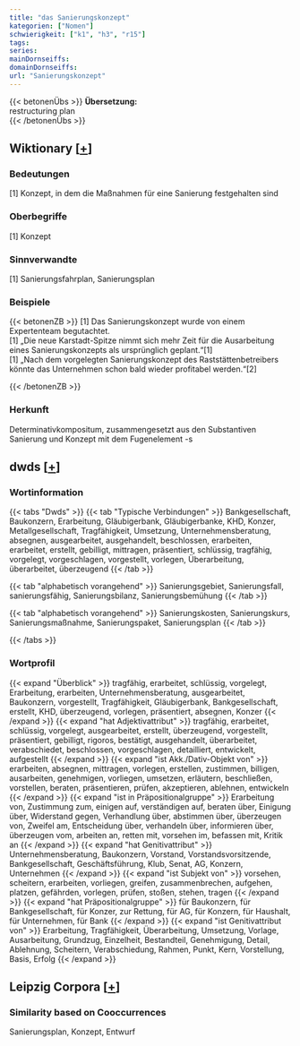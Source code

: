 ```yaml
---
title: "das Sanierungskonzept"
kategorien: ["Nomen"]
schwierigkeit: ["k1", "h3", "r15"]
tags:
series:
mainDornseiffs:
domainDornseiffs:
url: "Sanierungskonzept"
---
```


{{< betonenÜbs >}}
**Übersetzung:**  
restructuring plan  
{{< /betonenÜbs >}}

## Wiktionary [[+](https://de.wiktionary.org/wiki/Sanierungskonzept)]

### Bedeutungen
[1] Konzept, in dem die Maßnahmen für eine Sanierung festgehalten sind  

### Oberbegriffe
[1] Konzept  

### Sinnverwandte
[1] Sanierungsfahrplan, Sanierungsplan  

### Beispiele
{{< betonenZB >}}
[1] Das Sanierungskonzept wurde von einem Expertenteam begutachtet.  
[1] „Die neue Karstadt-Spitze nimmt sich mehr Zeit für die Ausarbeitung eines Sanierungskonzepts als ursprünglich geplant.“[1]  
[1] „Nach dem vorgelegten Sanierungskonzept des Raststättenbetreibers könnte das Unternehmen schon bald wieder profitabel werden.“[2]  

{{< /betonenZB >}}
### Herkunft
Determinativkompositum, zusammengesetzt aus den Substantiven Sanierung und Konzept mit dem Fugenelement -s  



## dwds [[+](https://www.dwds.de/wb/Sanierungskonzept)]

### Wortinformation
{{< tabs "Dwds" >}}
{{< tab "Typische Verbindungen" >}}
Bankgesellschaft, Baukonzern, Erarbeitung, Gläubigerbank, Gläubigerbanke, KHD, Konzer, Metallgesellschaft, Tragfähigkeit, Umsetzung, Unternehmensberatung, absegnen, ausgearbeitet, ausgehandelt, beschlossen, erarbeiten, erarbeitet, erstellt, gebilligt, mittragen, präsentiert, schlüssig, tragfähig, vorgelegt, vorgeschlagen, vorgestellt, vorlegen, Überarbeitung, überarbeitet, überzeugend
{{< /tab >}}

{{< tab "alphabetisch vorangehend" >}}
Sanierungsgebiet, Sanierungsfall, sanierungsfähig, Sanierungsbilanz, Sanierungsbemühung
{{< /tab >}}

{{< tab "alphabetisch vorangehend" >}}
Sanierungskosten, Sanierungskurs, Sanierungsmaßnahme, Sanierungspaket, Sanierungsplan
{{< /tab >}}

{{< /tabs >}}

### Wortprofil
{{< expand "Überblick" >}} tragfähig, erarbeitet, schlüssig, vorgelegt, Erarbeitung, erarbeiten, Unternehmensberatung, ausgearbeitet, Baukonzern, vorgestellt, Tragfähigkeit, Gläubigerbank, Bankgesellschaft, erstellt, KHD, überzeugend, vorlegen, präsentiert, absegnen, Konzer {{< /expand >}}
{{< expand "hat Adjektivattribut" >}} tragfähig, erarbeitet, schlüssig, vorgelegt, ausgearbeitet, erstellt, überzeugend, vorgestellt, präsentiert, gebilligt, rigoros, bestätigt, ausgehandelt, überarbeitet, verabschiedet, beschlossen, vorgeschlagen, detailliert, entwickelt, aufgestellt {{< /expand >}}
{{< expand "ist Akk./Dativ-Objekt von" >}} erarbeiten, absegnen, mittragen, vorlegen, erstellen, zustimmen, billigen, ausarbeiten, genehmigen, vorliegen, umsetzen, erläutern, beschließen, vorstellen, beraten, präsentieren, prüfen, akzeptieren, ablehnen, entwickeln {{< /expand >}}
{{< expand "ist in Präpositionalgruppe" >}} Erarbeitung von, Zustimmung zum, einigen auf, verständigen auf, beraten über, Einigung über, Widerstand gegen, Verhandlung über, abstimmen über, überzeugen von, Zweifel am, Entscheidung über, verhandeln über, informieren über, überzeugen vom, arbeiten an, retten mit, vorsehen im, befassen mit, Kritik an {{< /expand >}}
{{< expand "hat Genitivattribut" >}} Unternehmensberatung, Baukonzern, Vorstand, Vorstandsvorsitzende, Bankgesellschaft, Geschäftsführung, Klub, Senat, AG, Konzern, Unternehmen {{< /expand >}}
{{< expand "ist Subjekt von" >}} vorsehen, scheitern, erarbeiten, vorliegen, greifen, zusammenbrechen, aufgehen, platzen, gefährden, vorlegen, prüfen, stoßen, stehen, tragen {{< /expand >}}
{{< expand "hat Präpositionalgruppe" >}} für Baukonzern, für Bankgesellschaft, für Konzer, zur Rettung, für AG, für Konzern, für Haushalt, für Unternehmen, für Bank {{< /expand >}}
{{< expand "ist Genitivattribut von" >}} Erarbeitung, Tragfähigkeit, Überarbeitung, Umsetzung, Vorlage, Ausarbeitung, Grundzug, Einzelheit, Bestandteil, Genehmigung, Detail, Ablehnung, Scheitern, Verabschiedung, Rahmen, Punkt, Kern, Vorstellung, Basis, Erfolg {{< /expand >}}

## Leipzig Corpora [[+](https://corpora.uni-leipzig.de/en/res?word=Sanierungskonzept&corpusId=deu_newscrawl-public_2018)]


### Similarity based on Cooccurrences
Sanierungsplan, Konzept, Entwurf

